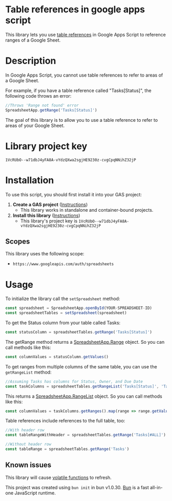 # Table references in google apps script

This library lets you use [table references](https://support.google.com/docs/answer/14239833?hl=en#:~:text=use%20table%20references) in Google Apps Script to reference ranges of a Google Sheet.

# Description
In Google Apps Script, you cannot use table references to refer to areas of a Google Sheet. 

For example, if you have a table reference called "Tasks[Status\]", the following code throws an error:
```javascript
//Throws 'Range not found' error
SpreadsheetApp.getRange('Tasks[Status]')
```
The goal of this library is to allow you to use a table reference to refer to areas of your Google Sheet.

# Library project key
`1VcRUbO--w71dbJ4yFA8A-vYdzQXwa2sgjHE9230z-cvgCpqNNihZ32jP`

# Installation
To use this script, you should first install it into your GAS project:
1. **Create a GAS project** ([Instructions](https://developers.google.com/apps-script/guides/projects#create-and-delete))
	* This library works in standalone and container-bound projects.
2. **Install this library** ([Instructions](https://developers.google.com/apps-script/guides/libraries))
	* This library's project key is `1VcRUbO--w71dbJ4yFA8A-vYdzQXwa2sgjHE9230z-cvgCpqNNihZ32jP`

## Scopes
This library uses the following scope:
* `https://www.googleapis.com/auth/spreadsheets`

# Usage
To initialize the library call the `setSpreadsheet` method:
```javascript
const spreadsheet = SpreadsheetApp.openById(YOUR-SPREADSHEET-ID)
const spreadsheetTables = setSpreadsheet(spreadsheet)
```
To get the Status column from your table called Tasks:
```javascript
const statusColumn = spreadsheetTables.getRange('Tasks[Status]')
```
The getRange method returns a [SpreadsheetApp.Range](https://developers.google.com/apps-script/reference/spreadsheet/range) object. So you can call methods like this:
```javascript
const columnValues = statusColumn.getValues()
```
To get ranges from multiple columns of the same table, you can use the `getRangeList` method:
```javascript
//Assuming Tasks has columns for Status, Owner, and Due Date
const taskColumns = spreadsheetTables.getRangeList('Tasks[Status]', 'Tasks[Owner]', 'Tasks[Due Date]')
```
This returns a [SpreadsheetApp.RangeList](https://developers.google.com/apps-script/reference/spreadsheet/range-list) object. So you can call methods like this:
```javascript
const columnValues = taskColumns.getRanges().map(range => range.getValues())
```
Table references include references to the full table, too:
```javascript
//With header row
const tableRangeWithHeader = spreadsheetTables.getRange('Tasks[#ALL]')

//Without header row
const tableRange = spreadsheetTables.getRange('Tasks')
```

## Known issues
This library will cause [volatile functions](https://support.google.com/docs/answer/12159115?hl=en#:~:text=Reference%20your%20volatile%20function%20efficiently,TODAY()%20refreshes%20every%20day.) to refresh.

This project was created using `bun init` in bun v1.0.30. [Bun](https://bun.sh) is a fast all-in-one JavaScript runtime.
